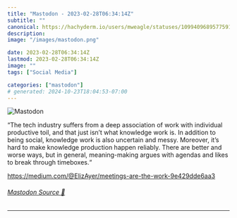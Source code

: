 ```yaml
---
title: "Mastodon - 2023-02-28T06:34:14Z"
subtitle: ""
canonical: https://hachyderm.io/users/mweagle/statuses/109940968957759192
description:
image: "/images/mastodon.png"

date: 2023-02-28T06:34:14Z
lastmod: 2023-02-28T06:34:14Z
image: ""
tags: ["Social Media"]

categories: ["mastodon"]
# generated: 2024-10-23T18:04:53-07:00
---
```

![Mastodon](/images/mastodon.png)

<p>“The tech industry suffers from a deep association of work with individual productive toil, and that just isn’t what knowledge work is. In addition to being social, knowledge work is also uncertain and messy. Moreover, it’s hard to make knowledge production happen reliably. There are better and worse ways, but in general, meaning-making argues with agendas and likes to break through timeboxes.“</p><p><a href="https://medium.com/@ElizAyer/meetings-are-the-work-9e429dde6aa3" target="_blank" rel="nofollow noopener noreferrer" translate="no"><span class="invisible">https://</span><span class="ellipsis">medium.com/@ElizAyer/meetings-</span><span class="invisible">are-the-work-9e429dde6aa3</span></a></p>


###### [Mastodon Source 🐘](https://hachyderm.io/@mweagle/109940968957759192)

___
